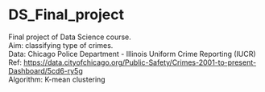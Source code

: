 # DS_Final_project
Final project of Data Science course.\
Aim: classifying type of crimes.  \
Data: Chicago Police Department - Illinois Uniform Crime Reporting (IUCR)  \
Ref: https://data.cityofchicago.org/Public-Safety/Crimes-2001-to-present-Dashboard/5cd6-ry5g \
Algorithm: K-mean clustering
